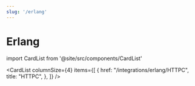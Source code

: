 ```yaml
---
slug: '/erlang'
---
```


# Erlang

import CardList from '@site/src/components/CardList'

<CardList
columnSize={4}
items={[
{
href: "/integrations/erlang/HTTPC",
title: "HTTPC",
},
]}
/>
